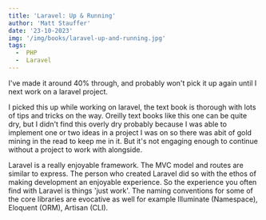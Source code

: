 ```yaml
---
title: 'Laravel: Up & Running'
author: 'Matt Stauffer'
date: '23-10-2023'
img: '/img/books/laravel-up-and-running.jpg'
tags:
  -  PHP
  -  Laravel
---
```


I've made it around 40% through, and probably won't pick it up again until I next work on a laravel project.

I picked this up while working on laravel, the text book is thorough with lots of tips and tricks on the way. Oreilly text books like this one can be quite dry, but I didn't find this overly dry probably because I was able to implement one or two ideas in a project I was on so there was abit of gold mining in the read to keep me in it. But it's not engaging enough to continue without a project to work with alongside.

Laravel is a really enjoyable framework. The MVC model and routes are similar to express. The person who created Laravel did so with the ethos of making development an enjoyable experience. So the experience you often find with Laravel is things 'just work'. The naming conventions for some of the core libraries are evocative as well for example Illuminate (Namespace), Eloquent (ORM), Artisan (CLI).